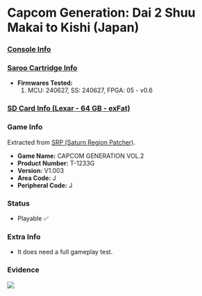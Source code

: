 # Capcom Generation: Dai 2 Shuu Makai to Kishi (Japan)

### [Console Info](../../../../../Info/Consoles/VA13/README.md)

### [Saroo Cartridge Info](../../../../../Info/Cartridges/RetroGameParadiseStore/1.32F/README.md)

- <b>Firmwares Tested:</b>
  1. MCU: 240627, SS: 240627, FPGA: 05 - v0.6

### [SD Card Info (Lexar - 64 GB - exFat)](../../../../../Info/SdCards/Lexar/64GB/exfat/README.md)

### Game Info

Extracted from [SRP (Saturn Region Patcher)](https://segaxtreme.net/resources/saturn-region-patcher.81/download).

- <b>Game Name:</b> CAPCOM GENERATION VOL.2
- <b>Product Number:</b> T-1233G
- <b>Version:</b> V1.003
- <b>Area Code:</b> J
- <b>Peripheral Code:</b> J

### Status

- Playable :white_check_mark:

### Extra Info

- It does need a full gameplay test.

### Evidence

[![](https://img.youtube.com/vi/TLpUmVkvTTI/0.jpg)](https://www.youtube.com/watch?v=TLpUmVkvTTI)

